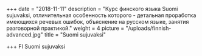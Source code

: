 +++
date = "2018-11-11"
description = "Курс финского языка Suomi sujuvaksi, отличительная особенность которого - детальная проработка имеющихся речевых ошибок, объяснение на русском языке, занятия разговорной практикой."
weight = 4
picture = "/uploads/finnish-advanced.jpg"
title = "Suomi sujuvaksi"

+++
FI
Suomi sujuvaksi